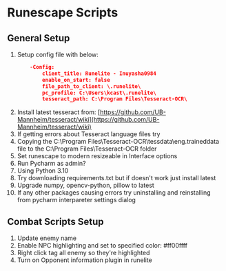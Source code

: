 # Runescape Scripts

## General Setup

1. Setup config file with below:
	```json
	    -Config:
		    client_title: Runelite - Inuyasha0984
		    enable_on_start: false
		    file_path_to_client: \.runelite\
		    pc_profile: C:\Users\kcast\.runelite\
		    tesseract_path: C:\Program Files\Tesseract-OCR\
	```
1.  Install latest tesseract from: [https://github.com/UB-Mannheim/tesseract/wiki](https://github.com/UB-Mannheim/tesseract/wiki)
1.  If getting errors about Tesseract language files try
1.  Copying  the C:\Program Files\Tesseract-OCR\tessdata\eng.traineddata file to the C:\Program Files\Tesseract-OCR folder
1.  Set runescape to modern resizeable in Interface options
1.   Run Pycharm as admin?
1.   Using Python 3.10
1. Try downloading requirements.txt but if doesn't work just install latest
1.   Upgrade numpy, opencv-python, pillow to latest
1.  If any other packages causing errors try uninstalling and reinstalling from pycharm interpareter settings dialog

## Combat Scripts Setup
1. Update enemy name
1. Enable NPC highlighting and set to specified color: #ff00ffff
1. Right click tag all enemy so they're highlighted
1. Turn on Opponent information plugin in runelite